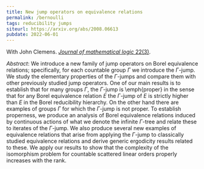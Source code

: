 ```yaml
---
title: New jump operators on equivalence relations
permalink: /bernoulli
tags: reducibility jumps
siteurl: https://arxiv.org/abs/2008.06613
pubdate: 2022-06-01
---
```


With John Clemens. [*Journal of mathematical logic* 22(3)](https://doi.org/10.1142/S0219061322500155).<!--more-->

*Abstract*: We introduce a new family of jump operators on Borel equivalence relations; specifically, for each countable group $\Gamma$ we introduce the $\Gamma$-jump. We study the elementary properties of the $\Gamma$-jumps and compare them with other previously studied jump operators. One of our main results is to establish that for many groups $\Gamma$, the $\Gamma$-jump is \emph{proper} in the sense that for any Borel equivalence relation $E$ the $\Gamma$-jump of $E$ is strictly higher than $E$ in the Borel reducibility hierarchy. On the other hand there are examples of groups $\Gamma$ for which the $\Gamma$-jump is not proper. To establish properness, we produce an analysis of Borel equivalence relations induced by continuous actions of what we denote the infinite $\Gamma$-tree and relate these to iterates of the $\Gamma$-jump. We also produce several new examples of equivalence relations that arise from applying the $\Gamma$-jump to classically studied equivalence relations and derive generic ergodicity results related to these. We apply our results to show that the complexity of the isomorphism problem for countable scattered linear orders properly increases with the rank.